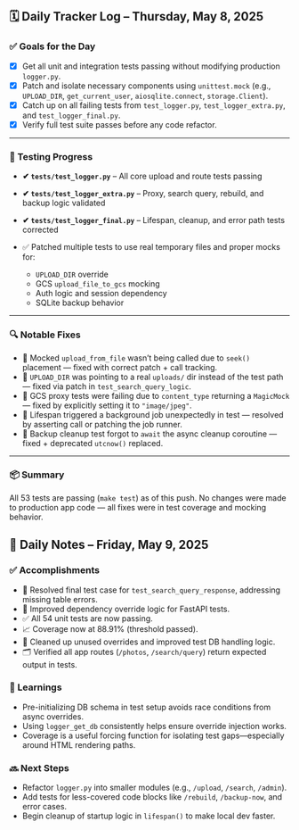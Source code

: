 ## 🗓️ Daily Tracker Log – Thursday, May 8, 2025

### ✅ Goals for the Day

* [x] Get all unit and integration tests passing without modifying production `logger.py`.
* [x] Patch and isolate necessary components using `unittest.mock` (e.g., `UPLOAD_DIR`, `get_current_user`, `aiosqlite.connect`, `storage.Client`).
* [x] Catch up on all failing tests from `test_logger.py`, `test_logger_extra.py`, and `test_logger_final.py`.
* [x] Verify full test suite passes before any code refactor.

---

### 🧪 Testing Progress

* **✔ `tests/test_logger.py`** – All core upload and route tests passing
* **✔ `tests/test_logger_extra.py`** – Proxy, search query, rebuild, and backup logic validated
* **✔ `tests/test_logger_final.py`** – Lifespan, cleanup, and error path tests corrected
* ✅ Patched multiple tests to use real temporary files and proper mocks for:

  * `UPLOAD_DIR` override
  * GCS `upload_file_to_gcs` mocking
  * Auth logic and session dependency
  * SQLite backup behavior

---

### 🔍 Notable Fixes

* 🐛 Mocked `upload_from_file` wasn’t being called due to `seek()` placement — fixed with correct patch + call tracking.
* 🐛 `UPLOAD_DIR` was pointing to a real `uploads/` dir instead of the test path — fixed via patch in `test_search_query_logic`.
* 🐛 GCS proxy tests were failing due to `content_type` returning a `MagicMock` — fixed by explicitly setting it to `"image/jpeg"`.
* 🐛 Lifespan triggered a background job unexpectedly in test — resolved by asserting call or patching the job runner.
* 🐛 Backup cleanup test forgot to `await` the async cleanup coroutine — fixed + deprecated `utcnow()` replaced.

---

### 📦 Summary

All 53 tests are passing (`make test`) as of this push.
No changes were made to production app code — all fixes were in test coverage and mocking behavior.

## 📅 Daily Notes – Friday, May 9, 2025

### ✅ Accomplishments

- 🧪 Resolved final test case for `test_search_query_response`, addressing missing table errors.
- 🔧 Improved dependency override logic for FastAPI tests.
- ✅ All 54 unit tests are now passing.
- 📈 Coverage now at 88.91% (threshold passed).
- 🧼 Cleaned up unused overrides and improved test DB handling logic.
- 🗂️ Verified all app routes (`/photos`, `/search/query`) return expected output in tests.

### 🧠 Learnings

- Pre-initializing DB schema in test setup avoids race conditions from async overrides.
- Using `logger_get_db` consistently helps ensure override injection works.
- Coverage is a useful forcing function for isolating test gaps—especially around HTML rendering paths.

### 🔜 Next Steps

- Refactor `logger.py` into smaller modules (e.g., `/upload`, `/search`, `/admin`).
- Add tests for less-covered code blocks like `/rebuild`, `/backup-now`, and error cases.
- Begin cleanup of startup logic in `lifespan()` to make local dev faster.
